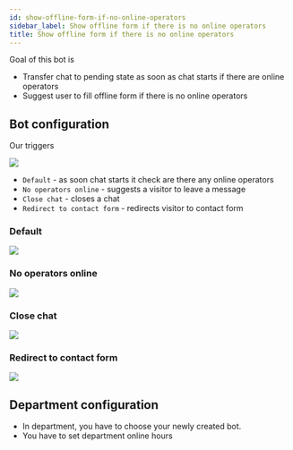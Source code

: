 ```yaml
---
id: show-offline-form-if-no-online-operators
sidebar_label: Show offline form if there is no online operators
title: Show offline form if there is no online operators
---
```


Goal of this bot is

* Transfer chat to pending state as soon as chat starts if there are online operators
* Suggest user to fill offline form if there is no online operators

## Bot configuration

Our triggers

![](/img/bot/triggers-offline.png)

* `Default` - as soon chat starts it check are there any online operators
* `No operators online` - suggests a visitor to leave a message
* `Close chat` - closes a chat
* `Redirect to contact form` - redirects visitor to contact form

### Default

![](/img/bot/redirect-contact/check-is-online.png)

### No operators online

![](/img/bot/redirect-contact/suggest-leave-a-message.png)

### Close chat

![](/img/bot/redirect-contact/close-chat.png)

### Redirect to contact form

![](/img/bot/redirect-contact/redirect-contact.png)

## Department configuration

* In department, you have to choose your newly created bot.
* You have to set department online hours


